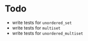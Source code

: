 # Todo

- write tests for `unordered_set`
- write tests for `multiset`
- write tests for `unordered_multiset`
